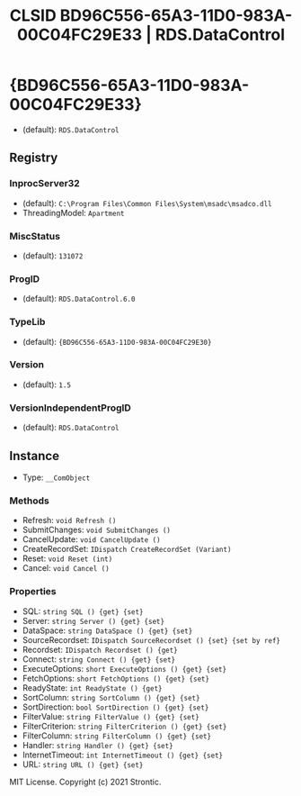 ﻿---
title: "CLSID BD96C556-65A3-11D0-983A-00C04FC29E33 | RDS.DataControl"
excerpt: What is COM-Object CLSID BD96C556-65A3-11D0-983A-00C04FC29E33?
---

# {BD96C556-65A3-11D0-983A-00C04FC29E33}

* (default): `RDS.DataControl`

## Registry


### InprocServer32

* (default): `C:\Program Files\Common Files\System\msadc\msadco.dll`
* ThreadingModel: `Apartment`

### MiscStatus

* (default): `131072`

### ProgID

* (default): `RDS.DataControl.6.0`

### TypeLib

* (default): `{BD96C556-65A3-11D0-983A-00C04FC29E30}`

### Version

* (default): `1.5`

### VersionIndependentProgID

* (default): `RDS.DataControl`

## Instance

* Type: `__ComObject`

### Methods

* Refresh: `void Refresh ()`
* SubmitChanges: `void SubmitChanges ()`
* CancelUpdate: `void CancelUpdate ()`
* CreateRecordSet: `IDispatch CreateRecordSet (Variant)`
* Reset: `void Reset (int)`
* Cancel: `void Cancel ()`

### Properties

* SQL: `string SQL () {get} {set} `
* Server: `string Server () {get} {set} `
* DataSpace: `string DataSpace () {get} {set} `
* SourceRecordset: `IDispatch SourceRecordset () {set} {set by ref}`
* Recordset: `IDispatch Recordset () {get} `
* Connect: `string Connect () {get} {set} `
* ExecuteOptions: `short ExecuteOptions () {get} {set} `
* FetchOptions: `short FetchOptions () {get} {set} `
* ReadyState: `int ReadyState () {get} `
* SortColumn: `string SortColumn () {get} {set} `
* SortDirection: `bool SortDirection () {get} {set} `
* FilterValue: `string FilterValue () {get} {set} `
* FilterCriterion: `string FilterCriterion () {get} {set} `
* FilterColumn: `string FilterColumn () {get} {set} `
* Handler: `string Handler () {get} {set} `
* InternetTimeout: `int InternetTimeout () {get} {set} `
* URL: `string URL () {get} {set} `

MIT License. Copyright (c) 2021 Strontic.


